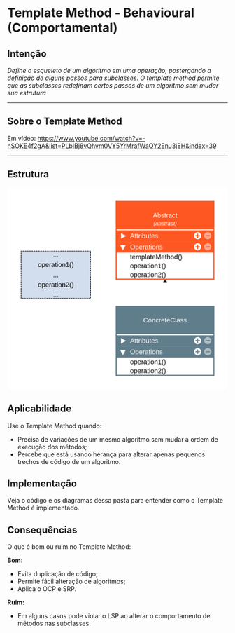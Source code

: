 # Template Method - Behavioural (Comportamental)

## Intenção

_Define o esqueleto de um algoritmo em uma operação, postergando a definição de alguns passos para subclasses. O template method permite que as subclasses redefinam certos passos de um algoritmo sem mudar sua estrutura_

---

## Sobre o Template Method

Em vídeo: https://www.youtube.com/watch?v=-nSOKE4f2gA&list=PLbIBj8vQhvm0VY5YrMrafWaQY2EnJ3j8H&index=39

---

## Estrutura

<img src="./diagrams/Template-Method.png" width="700px">

## Aplicabilidade

Use o Template Method quando:

- Precisa de variações de um mesmo algoritmo sem mudar a ordem de execução dos métodos;
- Percebe que está usando herança para alterar apenas pequenos trechos de código de um algoritmo.

## Implementação

Veja o código e os diagramas dessa pasta para entender como o Template Method é implementado.

## Consequências

O que é bom ou ruim no Template Method:

**Bom:**

- Evita duplicação de código;
- Permite fácil alteração de algoritmos;
- Aplica o OCP e SRP.

**Ruim:**

- Em alguns casos pode violar o LSP ao alterar o comportamento de métodos nas subclasses.
